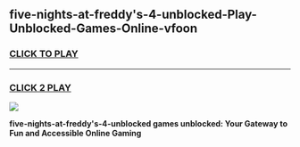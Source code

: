 
## five-nights-at-freddy's-4-unblocked-Play-Unblocked-Games-Online-vfoon
<h3>
<a href="https://premium76.site?title=five-nights-at-freddy's-4-unblocked&ref=25A">CLICK TO PLAY</a></h3>
<hr>

<h3>
<a href="https://premium76.site?title=five-nights-at-freddy's-4-unblocked&ref=25A">CLICK 2 PLAY</a>
  
</h3>

<a href="https://premium76.site?title=five-nights-at-freddy's-4-unblocked&ref=25A"><img src="https://clearcache.store/games.png"></a>


**five-nights-at-freddy's-4-unblocked games unblocked: Your Gateway to Fun and Accessible Online Gaming**
